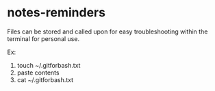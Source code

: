 # notes-reminders
Files can be stored and called upon for easy troubleshooting within the terminal for personal use.

Ex:

1. touch ~/.gitforbash.txt
2. paste contents
3. cat ~/.gitforbash.txt


